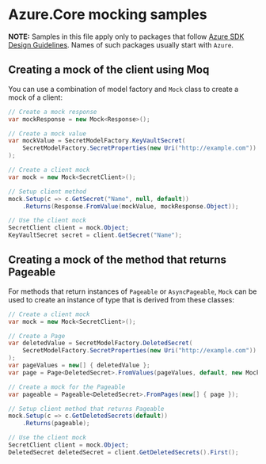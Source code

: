 # Azure.Core mocking samples

**NOTE:** Samples in this file apply only to packages that follow [Azure SDK Design Guidelines](https://azure.github.io/azure-sdk/dotnet_introduction.html). Names of such packages usually start with `Azure`. 

## Creating a mock of the client using Moq

You can use a combination of model factory and `Mock` class to create a mock of a client:

```C# Snippet:ClientMock
// Create a mock response
var mockResponse = new Mock<Response>();

// Create a mock value
var mockValue = SecretModelFactory.KeyVaultSecret(
    SecretModelFactory.SecretProperties(new Uri("http://example.com"))
);

// Create a client mock
var mock = new Mock<SecretClient>();

// Setup client method
mock.Setup(c => c.GetSecret("Name", null, default))
    .Returns(Response.FromValue(mockValue, mockResponse.Object));

// Use the client mock
SecretClient client = mock.Object;
KeyVaultSecret secret = client.GetSecret("Name");
```

## Creating a mock of the method that returns Pageable

For methods that return instances of `Pageable` or `AsyncPageable`, `Mock` can be used to create an instance of type that is derived from these classes:

```C# Snippet:ClientMockWithPageable
// Create a client mock
var mock = new Mock<SecretClient>();

// Create a Page
var deletedValue = SecretModelFactory.DeletedSecret(
    SecretModelFactory.SecretProperties(new Uri("http://example.com"))
);
var pageValues = new[] { deletedValue };
var page = Page<DeletedSecret>.FromValues(pageValues, default, new Mock<Response>().Object);

// Create a mock for the Pageable
var pageable = Pageable<DeletedSecret>.FromPages(new[] { page });

// Setup client method that returns Pageable
mock.Setup(c => c.GetDeletedSecrets(default))
    .Returns(pageable);

// Use the client mock
SecretClient client = mock.Object;
DeletedSecret deletedSecret = client.GetDeletedSecrets().First();
```
